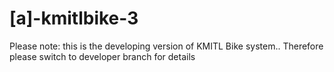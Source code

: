 # [a]-kmitlbike-3


Please note: this is the developing version of KMITL Bike system..
Therefore please switch to developer branch for details
